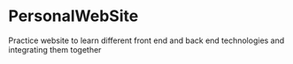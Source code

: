 # PersonalWebSite
Practice website to learn different front end and back end technologies and integrating them together
